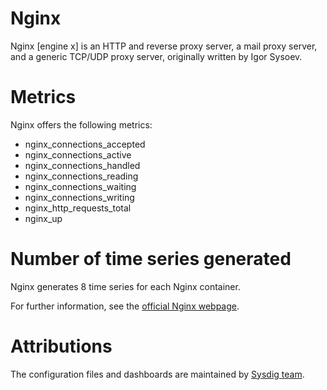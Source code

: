 # Nginx
Nginx [engine x] is an HTTP and reverse proxy server, a mail proxy server, and a generic TCP/UDP proxy server,
originally written by Igor Sysoev.

# Metrics
Nginx offers the following metrics:
- nginx_connections_accepted
- nginx_connections_active
- nginx_connections_handled
- nginx_connections_reading
- nginx_connections_waiting
- nginx_connections_writing
- nginx_http_requests_total
- nginx_up

# Number of time series generated
Nginx generates 8 time series for each Nginx container.

For further information, see the [official Nginx webpage](https://nginx.org/).

# Attributions
The configuration files and dashboards are maintained by [Sysdig team](https://sysdig.com/).
